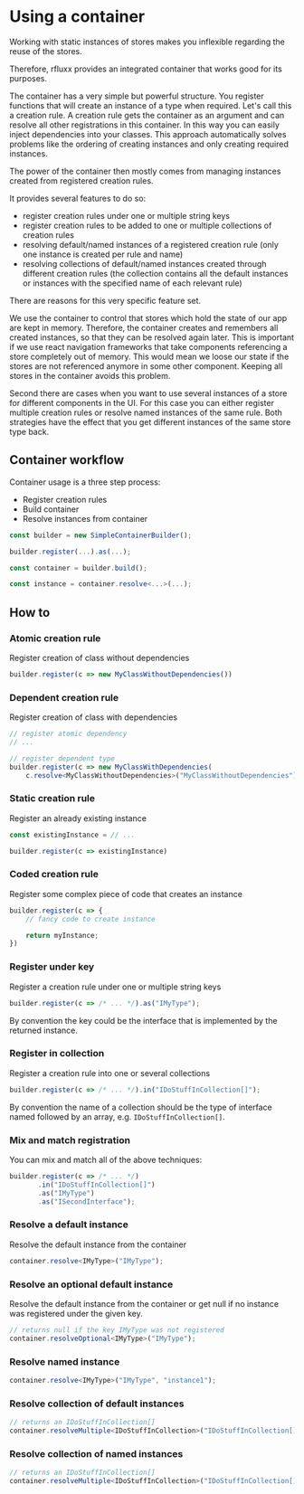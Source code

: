 # Using a container

Working with static instances of stores makes you inflexible regarding the reuse of the stores.

Therefore, rfluxx provides an integrated container that works good for its purposes.

The container has a very simple but powerful structure. You register functions that will create an instance of a type when required. Let's call this a creation rule. A creation rule gets the container as an argument and can resolve all other registrations in this container. In this way you can easily inject dependencies into your classes. This approach automatically solves problems like the ordering of creating instances and only creating required instances.

The power of the container then mostly comes from managing instances created from registered creation rules.

It provides several features to do so:

* register creation rules under one or multiple string keys
* register creation rules to be added to one or multiple collections of creation rules
* resolving default/named instances of a registered creation rule (only one instance is created per rule and name)
* resolving collections of default/named instances created through different creation rules (the collection contains all the default instances or instances with the specified name of each relevant rule)

There are reasons for this very specific feature set.

We use the container to control that stores which hold the state of our app are kept in memory. Therefore, the container creates and remembers all created instances, so that they can be resolved again later. This is important if we use react navigation frameworks that take components referencing a store completely out of memory. This would mean we loose our state if the stores are not referenced anymore in some other component. Keeping all stores in the container avoids this problem.

Second there are cases when you want to use several instances of a store for different components in the UI. For this case you can either register multiple creation rules or resolve named instances of the same rule. Both strategies have the effect that you get different instances of the same store type back.

## Container workflow

Container usage is a three step process:

* Register creation rules
* Build container
* Resolve instances from container

```typescript
const builder = new SimpleContainerBuilder();

builder.register(...).as(...);

const container = builder.build();

const instance = container.resolve<...>(...);
```

## How to

### Atomic creation rule

Register creation of class without dependencies

```typescript
builder.register(c => new MyClassWithoutDependencies())
```

### Dependent creation rule

Register creation of class with dependencies

```typescript
// register atomic dependency
// ...

// register dependent type
builder.register(c => new MyClassWithDependencies(
    c.resolve<MyClassWithoutDependencies>("MyClassWithoutDependencies")))
```

### Static creation rule

Register an already existing instance

```typescript
const existingInstance = // ...

builder.register(c => existingInstance)
```

### Coded creation rule

Register some complex piece of code that creates an instance

```typescript
builder.register(c => {
    // fancy code to create instance

    return myInstance;
})
```

### Register under key

Register a creation rule under one or multiple string keys

```typescript
builder.register(c => /* ... */).as("IMyType");
```

By convention the key could be the interface that is implemented by the returned instance.

### Register in collection

Register a creation rule into one or several collections

```typescript
builder.register(c => /* ... */).in("IDoStuffInCollection[]");
```

By convention the name of a collection should be the type of interface named followed by an array, e.g. `IDoStuffInCollection[]`.

### Mix and match registration

You can mix and match all of the above techniques:

```typescript
builder.register(c => /* ... */)
       .in("IDoStuffInCollection[]")
       .as("IMyType")
       .as("ISecondInterface");
```

### Resolve a default instance

Resolve the default instance from the container

```typescript
container.resolve<IMyType>("IMyType");
```

### Resolve an optional default instance

Resolve the default instance from the container or get null if no instance was registered under the given key.

```typescript
// returns null if the key IMyType was not registered
container.resolveOptional<IMyType>("IMyType");
```

### Resolve named instance

```typescript
container.resolve<IMyType>("IMyType", "instance1");
```

### Resolve collection of default instances

```typescript
// returns an IDoStuffInCollection[]
container.resolveMultiple<IDoStuffInCollection>("IDoStuffInCollection[]");
```

### Resolve collection of named instances

```typescript
// returns an IDoStuffInCollection[]
container.resolveMultiple<IDoStuffInCollection>("IDoStuffInCollection[]", "list1");
```
